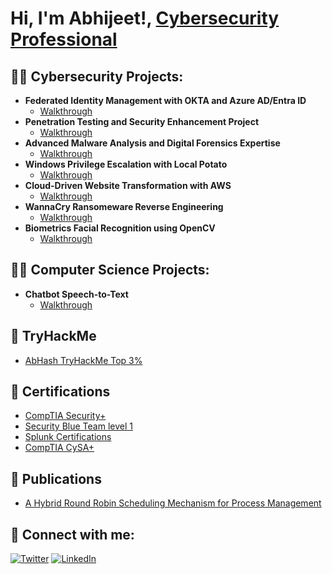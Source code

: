 <!DOCTYPE html>
<html>
<head>
 
</head>
<body>

<h1>Hi, I'm Abhijeet!, <a href="">Cybersecurity Professional</a></h1>

<h2>👨‍💻 Cybersecurity Projects:</h2>
<ul>
  <li><b>Federated Identity Management with OKTA and Azure AD/Entra ID</b>
    <ul>
      <li><a href="https://github.com/MarikalAbhijeet/Okta-EntraID_Project" target="_blank">Walkthrough</a></li>
    </ul>
  </li>
  <li><b>Penetration Testing and Security Enhancement Project</b>
    <ul>
      <li><a href="https://github.com/MarikalAbhijeet/PentestReport" target="_blank">Walkthrough</a></li>
    </ul>
  </li>
  <li><b>Advanced Malware Analysis and Digital Forensics Expertise</b>
    <ul>
      <li><a href="https://github.com/MarikalAbhijeet/DigitalForensics" target="_blank">Walkthrough</a></li>
    </ul>
  </li>
  <li><b>Windows Privilege Escalation with Local Potato</b>
    <ul>
      <li><a href="https://github.com/MarikalAbhijeet/Localpotatoexploit" target="_blank">Walkthrough</a></li>
    </ul>
  </li>
  <li><b>Cloud-Driven Website Transformation with AWS</b>
    <ul>
      <li><a href="https://github.com/MarikalAbhijeet/AWS-MigrationCloud" target="_blank">Walkthrough</a></li>
    </ul>
  </li>
  <li><b>WannaCry Ransomeware Reverse Engineering</b>
    <ul>
      <li><a href="https://github.com/MarikalAbhijeet/WannacryVirus-reverse" target="_blank">Walkthrough</a></li>
    </ul>
  </li>
  <li><b>Biometrics Facial Recognition using OpenCV</b>
    <ul>
      <li><a href="https://github.com/MarikalAbhijeet/Biometrics-Facial-RecognitionOpenCV" target="_blank">Walkthrough</a></li>
    </ul>
  </li>
</ul>

<h2>👨‍💻 Computer Science Projects:</h2>
<ul>
  <li><b>Chatbot Speech-to-Text</b>
    <ul>
      <li><a href="https://github.com/MarikalAbhijeet/ChatBotTexttoSpeech" target="_blank">Walkthrough</a></li>
    </ul>
  </li>
</ul>
<h2>📜 TryHackMe</h2>
<ul>
  <li><a href="https://tryhackme.com/p/AbHash" target="_blank">AbHash TryHackMe Top 3%</a></li>
</ul>
<h2>📜 Certifications</h2>
<ul>
  <li><a href="https://www.credly.com/badges/a65a6645-dfe1-45c8-8283-f1fc3152fcd7" target="_blank">CompTIA Security+</a></li>
  <li><a href="https://www.credly.com/earner/earned/badge/41c5c8b7-0826-4a8b-be62-570817cb7066" target="_blank">Security Blue Team level 1 </a></li>
  <li><a href="https://github.com/MarikalAbhijeet/Splunk-Certificates" target="_blank">Splunk Certifications</a></li>
  <li><a href="https://security.ine.com/certifications/ejpt-certification/" target="_blank">CompTIA CySA+</a></li>
 
</ul>

<h2>📜 Publications</h2>
<ul>
  <li><a href="https://www.ijcaonline.org/archives/volume177/number36/31139-2020919851" target="_blank">A Hybrid Round Robin Scheduling Mechanism for Process Management</a></li>
</ul>

<h2>🤳 Connect with me:</h2>
<a href="https://twitter.com/MarikalAbhijeet"><img src="path_to_your_twitter_icon.png" alt="Twitter"></a>
<a href=""><img src="path_to_your_linkedin_icon.png" alt="LinkedIn"></a>

</body>
</html>
